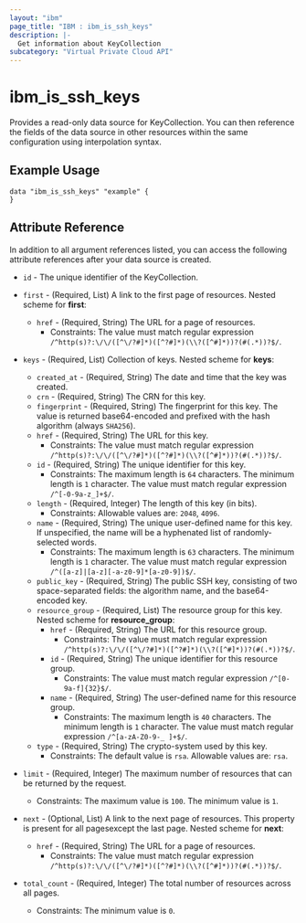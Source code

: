 ```yaml
---
layout: "ibm"
page_title: "IBM : ibm_is_ssh_keys"
description: |-
  Get information about KeyCollection
subcategory: "Virtual Private Cloud API"
---
```


# ibm_is_ssh_keys

Provides a read-only data source for KeyCollection. You can then reference the fields of the data source in other resources within the same configuration using interpolation syntax.

## Example Usage

```hcl
data "ibm_is_ssh_keys" "example" {
}
```


## Attribute Reference

In addition to all argument references listed, you can access the following attribute references after your data source is created.

* `id` - The unique identifier of the KeyCollection.
* `first` - (Required, List) A link to the first page of resources.
Nested scheme for **first**:
	* `href` - (Required, String) The URL for a page of resources.
	  * Constraints: The value must match regular expression `/^http(s)?:\/\/([^\/?#]*)([^?#]*)(\\?([^#]*))?(#(.*))?$/`.

* `keys` - (Required, List) Collection of keys.
Nested scheme for **keys**:
	* `created_at` - (Required, String) The date and time that the key was created.
	* `crn` - (Required, String) The CRN for this key.
	* `fingerprint` - (Required, String) The fingerprint for this key.  The value is returned base64-encoded and prefixed with the hash algorithm (always `SHA256`).
	* `href` - (Required, String) The URL for this key.
	  * Constraints: The value must match regular expression `/^http(s)?:\/\/([^\/?#]*)([^?#]*)(\\?([^#]*))?(#(.*))?$/`.
	* `id` - (Required, String) The unique identifier for this key.
	  * Constraints: The maximum length is `64` characters. The minimum length is `1` character. The value must match regular expression `/^[-0-9a-z_]+$/`.
	* `length` - (Required, Integer) The length of this key (in bits).
	  * Constraints: Allowable values are: `2048`, `4096`.
	* `name` - (Required, String) The unique user-defined name for this key. If unspecified, the name will be a hyphenated list of randomly-selected words.
	  * Constraints: The maximum length is `63` characters. The minimum length is `1` character. The value must match regular expression `/^([a-z]|[a-z][-a-z0-9]*[a-z0-9])$/`.
	* `public_key` - (Required, String) The public SSH key, consisting of two space-separated fields: the algorithm name, and the base64-encoded key.
	* `resource_group` - (Required, List) The resource group for this key.
	Nested scheme for **resource_group**:
		* `href` - (Required, String) The URL for this resource group.
		  * Constraints: The value must match regular expression `/^http(s)?:\/\/([^\/?#]*)([^?#]*)(\\?([^#]*))?(#(.*))?$/`.
		* `id` - (Required, String) The unique identifier for this resource group.
		  * Constraints: The value must match regular expression `/^[0-9a-f]{32}$/`.
		* `name` - (Required, String) The user-defined name for this resource group.
		  * Constraints: The maximum length is `40` characters. The minimum length is `1` character. The value must match regular expression `/^[a-zA-Z0-9-_ ]+$/`.
	* `type` - (Required, String) The crypto-system used by this key.
	  * Constraints: The default value is `rsa`. Allowable values are: `rsa`.

* `limit` - (Required, Integer) The maximum number of resources that can be returned by the request.
  * Constraints: The maximum value is `100`. The minimum value is `1`.

* `next` - (Optional, List) A link to the next page of resources. This property is present for all pagesexcept the last page.
Nested scheme for **next**:
	* `href` - (Required, String) The URL for a page of resources.
	  * Constraints: The value must match regular expression `/^http(s)?:\/\/([^\/?#]*)([^?#]*)(\\?([^#]*))?(#(.*))?$/`.

* `total_count` - (Required, Integer) The total number of resources across all pages.
  * Constraints: The minimum value is `0`.

